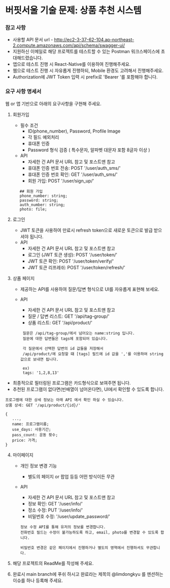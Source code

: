 # 버핏서울 기술 문제: 상품 추천 시스템

### 참고 사항

- 사용할 API 문서 url - http://ec2-3-37-62-104.ap-northeast-2.compute.amazonaws.com/api/schema/swagger-ui/
- 지원하신 이메일로 해당 프로젝트를 테스트할 수 있는 Postman 워크스페이스에 초대해드렸습니다.
- 앱으로 테스트 진행 시 React-Native를 이용하여 진행해주세요.
- 웹으로 테스트 진행 시 자유롭게 진행하되, Mobile 환경도 고려해서 진행해주세요.
- Authorization에 JWT Token 입력 시 prefix로 'Bearer '를 포함해야 합니다.

### 요구 사항 명세서

웹 or 앱 기반으로 아래의 요구사항을 구현해 주세요.

1. 회원가입

   - 필수 조건
     - ID(phone_number), Password, Profile Image
     - 각 필드 예외처리
     - 휴대폰 인증
     - Password 형식 검증 ( 특수문자, 알파벳 대문자 포함 8글자 이상 )
   - API
     - 자세한 건 API 문서 URL 참고 및 포스트맨 참고
     - 휴대폰 인증 번호 전송: POST '/user/auth_sms/'
     - 휴대폰 인증 번호 확인: GET '/user/auth_sms/'
     - 회원 가입: POST '/user/sign_up/'

   ```
      ## 회원 가입
      phone_number: string;
      password: string;
      auth_number: string;
      photo: file;
   ```

2. 로그인

   - JWT 토큰을 사용하여 만료시 refresh token으로 새로운 토큰으로 발급 받으셔야 됩니다.
   - API
     - 자세한 건 API 문서 URL 참고 및 포스트맨 참고
     - 로그인 (JWT 토큰 생성): POST '/user/token/'
     - JWT 토큰 확인: POST '/user/token/verify/'
     - JWT 토큰 리프레쉬: POST '/user/token/refresh/'

3. 상품 페이지

   - 제공하는 API를 사용하여 질문/답변 형식으로 UI를 자유롭게 표현해 보세요.
   - API

     - 자세한 건 API 문서 URL 참고 및 포스트맨 참고
     - 질문 / 답변 리스트: GET '/api/tag-group/'
     - 상품 리스트: GET '/api/product/'

     ```
      질문은 /api/tag-group/에서 넘어오는 name:string 입니다.
      질문에 대한 답변들은 tags에 포함되어 있습니다.

      각 질문에서 선택한 답변의 id 값들을 저장해서
      /api/product/에 요청할 떄 [tags] 필드에 id 값을 ','를 이용하여 string 값으로 보내면 됩니다.

      ex)
      tags: '1,2,8,13'
     ```

- 최종적으로 필터링된 프로그램은 카드형식으로 보여주면 됩니다.
- 추천된 프로그램이 없다면(빈배열이 넘어온다면), UI에서 확인할 수 있도록 합니다.

```
프로그램에 대한 상세 정보는 아래 API 에서 확인 하실 수 있습니다.
상품 상세: GET '/api/product/{id}/'

{
   ...,
   name: 프로그램이름;
   use_days: 사용기간;
   pass_count: 운동 횟수;
   price: 가격;
}
```

4. 마이페이지

   - 개인 정보 변경 기능
     - 별도의 페이지 or 팝업 등등 어떤 방식이든 무관
   - API

     - 자세한 건 API 문서 URL 참고 및 포스트맨 참고
     - 정보 확인: GET '/user/info/'
     - 정소 수정: PUT '/user/info/'
     - 비밀번호 수정: '/user/update_password/'

     ```
     정보 수정 API를 통해 유저의 정보를 변경합니다.
     전화번호 필드는 수정이 불가능하도록 하고, email, photo를 변경할 수 있도록 합니다.

     비밀번호 변경은 같은 페이지에서 진행하거나 별도의 영역에서 진행하셔도 무관합니다.
     ```

5. 해당 프로젝트의 ReadMe를 작성해 주세요.

6. 완료시 main branch에 푸쉬 하시고 완료라는 제목의 @limdongkyu 를 멘션하는 이슈를 하나 등록해 주세요.
